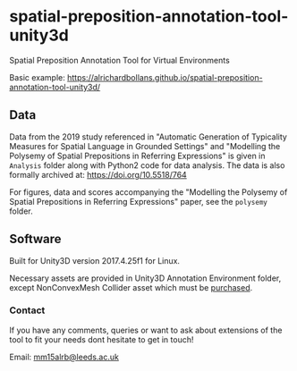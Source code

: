 # spatial-preposition-annotation-tool-unity3d
Spatial Preposition Annotation Tool for Virtual Environments

Basic example: https://alrichardbollans.github.io/spatial-preposition-annotation-tool-unity3d/

## Data

Data from the 2019 study referenced in "Automatic Generation of Typicality Measures for Spatial Language in Grounded Settings" and "Modelling the Polysemy of Spatial Prepositions in Referring Expressions" is given in `Analysis` folder along with Python2 code for data analysis. The data is also formally archived at: https://doi.org/10.5518/764

For figures, data and scores accompanying the "Modelling the Polysemy of Spatial Prepositions in Referring Expressions" paper, see the `polysemy` folder.

## Software

Built for Unity3D version 2017.4.25f1 for Linux.

Necessary assets are provided in Unity3D Annotation Environment folder, except NonConvexMesh Collider asset which must be [purchased](https://assetstore.unity.com/packages/tools/physics/non-convex-mesh-collider-84867). 

### Contact
If you have any comments, queries or want to ask about extensions of the tool to fit your needs dont hesitate to get in touch!

Email: mm15alrb@leeds.ac.uk